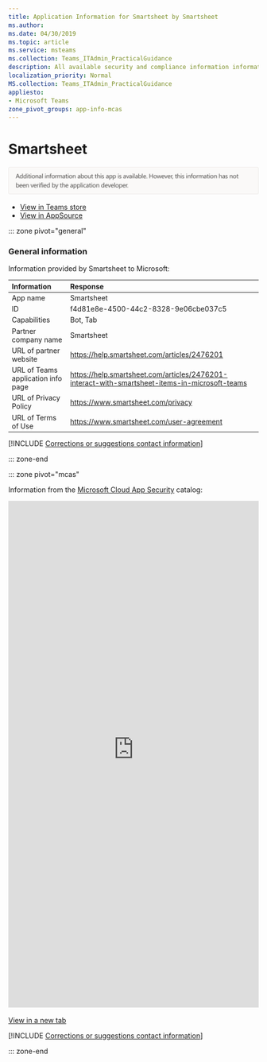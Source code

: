 ```yaml
---
title: Application Information for Smartsheet by Smartsheet
ms.author: 
ms.date: 04/30/2019
ms.topic: article
ms.service: msteams
ms.collection: Teams_ITAdmin_PracticalGuidance
description: All available security and compliance information information for Smartsheet, its data handling policies, its Microsoft Cloud App Security app catalog information, and security/compliance information in the CSA STAR registry.
localization_priority: Normal
MS.collection: Teams_ITAdmin_PracticalGuidance
appliesto:
- Microsoft Teams
zone_pivot_groups: app-info-mcas
---
```

# Smartsheet

<p></p><img alt="Non-attested image" src="./images/unattested.png" width="650"/>

* <a href="https://teams.microsoft.com/l/app/f4d81e8e-4500-44c2-8328-9e06cbe037c5" target="_blank">View in Teams store</a>
* <a href="https://appsource.microsoft.com/en-us/product/office/WA104380975" target="_blank">View in AppSource</a>

::: zone pivot="general"

### General information

Information provided by Smartsheet to Microsoft:

| **Information** | **Response** |
|:----------------|:-------------|
| App name | Smartsheet |
| ID | f4d81e8e-4500-44c2-8328-9e06cbe037c5 |
| Capabilities | Bot, Tab |
| Partner company name | Smartsheet |
| URL of partner website | <https://help.smartsheet.com/articles/2476201> |
| URL of Teams application info page | <https://help.smartsheet.com/articles/2476201-interact-with-smartsheet-items-in-microsoft-teams> |
| URL of Privacy Policy | <https://www.smartsheet.com/privacy> |
| URL of Terms of Use | <https://www.smartsheet.com/user-agreement> |

 [!INCLUDE [Corrections or suggestions contact information](./includes/corrections-or-suggestions.md)]

::: zone-end


::: zone pivot="mcas"

Information from the [Microsoft Cloud App Security](https://www.microsoft.com/en-us/enterprise-mobility-security/cloud-app-security) catalog:

<iframe height='1020' title='Microsoft Cloud App Security Information' src='https://3ca685143b5b46b4b0e5266dadf2e97c.codepen.website/#/dashboard/11934' frameborder='no'  style='width: 100%;'></iframe>

<a href="https://3ca685143b5b46b4b0e5266dadf2e97c.codepen.website/#/dashboard/11934" target="_blank">View in a new tab</a>

[!INCLUDE [Corrections or suggestions contact information](./includes/corrections-or-suggestions.md)]

::: zone-end

